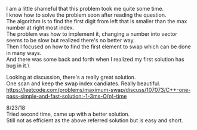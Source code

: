 I am a little shameful that this problem took me quite some time.\
I know how to solve the problem soon after reading the question.\
The algorithm is to find the first digit from left that is smaller than the max number at right most index.\
The problem was how to implement it, changing a number into vector seems to be slow but realized there's no better way.\
Then I focused on how to find the first element to swap which can be done in many ways.\
And there was some back and forth when I realized my first solution has bug in it.\

Looking at discussion, there's a really great solution.\
One scan and keep the swap index candiates. Really beautiful.\
https://leetcode.com/problems/maximum-swap/discuss/107073/C++-one-pass-simple-and-fast-solution:-1-3ms-O(n)-time

8/23/18\
Tried second time, came up with a better solution.\
Still not as efficient as the above referred solution but is easy and short.
